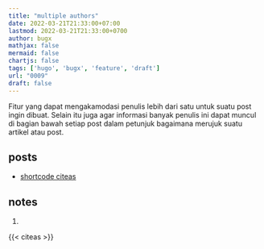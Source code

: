 ```yaml
---
title: "multiple authors"
date: 2022-03-21T21:33:00+07:00
lastmod: 2022-03-21T21:33:00+0700
author: bugx
mathjax: false
mermaid: false
chartjs: false
tags: ['hugo', 'bugx', 'feature', 'draft']
url: "0009"
draft: false
---
```

Fitur yang dapat mengakamodasi penulis lebih dari satu untuk suatu post ingin dibuat. Selain itu juga agar informasi banyak penulis ini dapat muncul di bagian bawah setiap post dalam petunjuk bagaimana merujuk suatu artikel atau post.


## posts
+ [shortcode citeas](/bugx/0010)


## notes
1. <a name='r01'>

{{< citeas >}}
